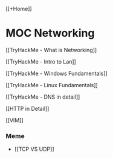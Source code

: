 [[+Home]]

# MOC Networking

[[TryHackMe - What is Networking]]

[[TryHackMe - Intro to Lan]]

[[TryHackMe - Windows Fundamentals]]

[[TryHackMe - Linux Fundamentals]]

[[TryHackMe - DNS in detail]]

[[HTTP in Detail]]

[[VIM]]



### Meme
- [[TCP VS UDP]]